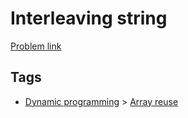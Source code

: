 # Interleaving string

[Problem link](https://leetcode.com/problems/interleaving-string)

## Tags

* [Dynamic programming](/README.md#Dynamic_programming) > [Array reuse](/README.md#Dynamic_programming-Array_reuse)

